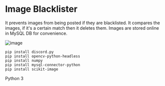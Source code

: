 # Image Blacklister
It prevents images from being posted if they are blacklisted. It compares the images, if it's a certain match then it deletes them. Images are stored online in MySQL DB for convenience.

![image](https://github.com/SneakyHF/DiscordPyImageBlacklister/assets/135932795/494d8989-a980-48be-b56f-1b37640ab562)

```
pip install discord.py
pip install opencv-python-headless
pip install numpy
pip install mysql-connector-python
pip install scikit-image
```

Python 3
